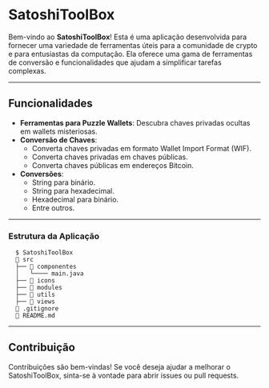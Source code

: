 # SatoshiToolBox
Bem-vindo ao **SatoshiToolBox**! Esta é uma aplicação desenvolvida para fornecer uma variedade de ferramentas úteis para a comunidade de crypto e para entusiastas da computação. Ela oferece uma gama de ferramentas de conversão e funcionalidades que ajudam a simplificar tarefas complexas.

---

## Funcionalidades

- **Ferramentas para Puzzle Wallets**: Descubra chaves privadas ocultas em wallets misteriosas.
- **Conversão de Chaves**:
    - Converta chaves privadas em formato Wallet Import Format (WIF).
    - Converta chaves privadas em chaves públicas.
    - Converta chaves públicas em endereços Bitcoin.
- **Conversões**:
    - String para binário.
    - String para hexadecimal.
    - Hexadecimal para binário.
    - Entre outros.
    
---

### Estrutura da Aplicação

```shell
  $ SatoshiToolBox
  📁 src
  ├── 📁 componentes
  │   └──── main.java
  ├── 📁 icons
  ├── 📁 modules
  ├── 📁 utils
  ├── 📁 views
  📄 .gitignore
  📄 README.md
```
---

## Contribuição
Contribuições são bem-vindas! Se você deseja ajudar a melhorar o SatoshiToolBox, sinta-se à vontade para abrir issues ou pull requests.